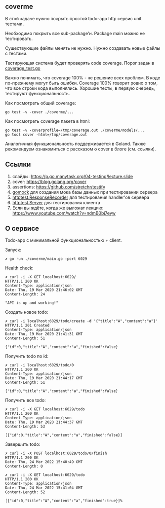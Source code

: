 ## coverme

В этой задаче нужно покрыть простой todo-app http сервис unit тестами.

Необходимо покрыть все sub-package'и.
Package main можно не тестировать.

Существующие файлы менять не нужно.
Нужно создавать новые файлы с тестами.

Тестирующая система будет проверять code coverage.
Порог задан в [coverage_test.go](./app/coverage_test.go)

Важно понимать, что coverage 100% - не решение всех проблем.
В коде по-прежнему могут быть ошибки.
Coverage 100% говорит ровно о том, что все строки кода выполнялись.
Хорошие тесты, в первую очередь, тестируют функциональность.

Как посмотреть общий coverage:
```
go test -v -cover ./coverme/...
```

Как посмотреть coverage пакета в html:
```
go test -v -coverprofile=/tmp/coverage.out ./coverme/models/...
go tool cover -html=/tmp/coverage.out
```
Аналогичная функциональность поддерживается в Goland.
Также рекомендуем ознакомиться с рассказом о cover в блоге (см. ссылки).

## Ссылки

1. слайды: https://p.go.manytask.org/04-testing/lecture.slide
2. cover: https://blog.golang.org/cover
3. assertions: https://github.com/stretchr/testify
4. [gomock](https://github.com/golang/mock) для создания мока базы данных при тестировании сервера
5. [httptest.ResponseRecorder](https://golang.org/pkg/net/http/httptest/#ResponseRecorder) для тестирования handler'ов сервера
6. [httptest.Server](https://golang.org/pkg/net/http/httptest/#Server) для тестирования клиента
7. Если вы ждёте, когда же выложат лекцию: https://www.youtube.com/watch?v=ndmB0bj7eyw

## O сервисе

Todo-app с минимальной функциональностью + client.

Запуск:
```
✗ go run ./coverme/main.go -port 6029
```

Health check:
```
✗ curl -i -X GET localhost:6029/
HTTP/1.1 200 OK
Content-Type: application/json
Date: Thu, 19 Mar 2020 21:46:02 GMT
Content-Length: 24

"API is up and working!"
```

Создать новое todo:
```
✗ curl -i localhost:6029/todo/create -d '{"title":"A","content":"a"}'
HTTP/1.1 201 Created
Content-Type: application/json
Date: Thu, 19 Mar 2020 21:41:31 GMT
Content-Length: 51

{"id":0,"title":"A","content":"a","finished":false}
```

Получить todo по id:
```
✗ curl -i localhost:6029/todo/0
HTTP/1.1 200 OK
Content-Type: application/json
Date: Thu, 19 Mar 2020 21:44:17 GMT
Content-Length: 51

{"id":0,"title":"A","content":"a","finished":false}
```

Получить все todo:
```
✗ curl -i -X GET localhost:6029/todo
HTTP/1.1 200 OK
Content-Type: application/json
Date: Thu, 19 Mar 2020 21:44:37 GMT
Content-Length: 53

[{"id":0,"title":"A","content":"a","finished":false}]
```

Завершить todo:
```
✗ curl -i -X POST localhost:6029/todo/0/finish
HTTP/1.1 200 OK
Date: Thu, 24 Mar 2022 15:40:49 GMT
Content-Length: 0

✗ curl -i -X GET localhost:6029/todo
HTTP/1.1 200 OK
Content-Type: application/json
Date: Thu, 24 Mar 2022 15:41:04 GMT
Content-Length: 52

[{"id":0,"title":"A","content":"a","finished":true}]%
```
